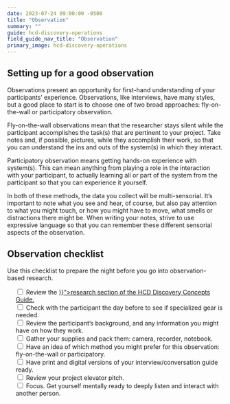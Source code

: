 ```yaml
---
date: 2023-07-24 09:00:00 -0500
title: "Observation"
summary: ""
guide: hcd-discovery-operations
field_guide_nav_title: "Observation"
primary_image: hcd-discovery-operations
---
```


## Setting up for a good observation

Observations present an opportunity for first-hand understanding of your participants’ experience. Observations, like interviews, have many styles, but a good place to start is to choose one of two broad approaches: fly-on-the-wall or participatory observation.

Fly-on-the-wall observations mean that the researcher stays silent while the participant accomplishes the task(s) that are pertinent to your project. Take notes and, if possible, pictures, while they accomplish their work, so that you can understand the ins and outs of the system(s) in which they interact.

Participatory observation means getting hands-on experience with system(s). This can mean anything from playing a role in the interaction with your participant, to actually learning all or part of the system from the participant so that you can experience it yourself.

In both of these methods, the data you collect will be multi-sensorial. It’s important to note what you see and hear, of course, but also pay attention to what you might touch, or how you might have to move, what smells or distractions there might be. When writing your notes, strive to use expressive language so that you can remember these different sensorial aspects of the observation.


## Observation checklist

Use this checklist to prepare the night before you go into observation-based research.

<div style="margin-left: 20px">
<input type="checkbox">
Review the <a href="{{< ref "/guides/hcd/discovery-concepts/do-research.md" >}}">research section of the HCD Discovery Concepts Guide.</a>
</input><br>
<input type="checkbox">
Check with the participant the day before to see if specialized gear is needed.
</input><br>
<input type="checkbox">
Review the participant’s background, and any information you might have on how they work.
</input><br>
<input type="checkbox">
Gather your supplies and pack them: camera, recorder, notebook.
</input><br>
<input type="checkbox">
Have an idea of which method you might prefer for this observation: fly-on-the-wall or participatory.
</input><br>
<input type="checkbox">
Have print and digital versions of your interview/conversation guide ready.
</input><br>
<input type="checkbox">
Review your project elevator pitch.
</input><br>
<input type="checkbox">
Focus. Get yourself mentally ready to deeply listen and interact with another person.
</input>
</div>